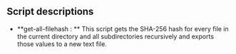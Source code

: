 ## Script descriptions

- **get-all-filehash : ** This script gets the SHA-256 hash for every file in the current directory and all subdirectories recursively and exports those values to a new text file.